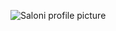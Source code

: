 ![Saloni profile picture](https://user-images.githubusercontent.com/101316721/157691274-7f69019d-b9b0-4f65-ad8f-8ae47db7969f.jpg)
